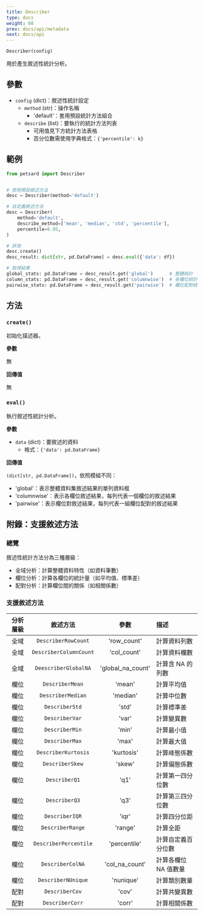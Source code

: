 ```yaml
---
title: Describer
type: docs
weight: 60
prev: docs/api/metadata
next: docs/api
---
```


```python
Describer(config)
```

用於產生敘述性統計分析。

## 參數

- `config` (dict)：敘述性統計設定
  - `method` (str)：操作名稱
    - 'default'：套用預設統計方法組合
  - `describe` (list)：要執行的統計方法列表
    - 可用值見下方統計方法表格
    - 百分位數需使用字典格式：`{'percentile': k}`

## 範例

```python
from petsard import Describer


# 使用預設敘述方法
desc = Describer(method='default')

# 自定義敘述方法
desc = Describer(
    method='default',
    describe_method=['mean', 'median', 'std', 'percentile'],
    percentile=0.95,
)

# 評測
desc.create()
desc_result: dict[str, pd.DataFrame] = desc.eval({'data': df})

# 取得結果
global_stats: pd.DataFrame = desc_result.get('global')      # 整體統計
column_stats: pd.DataFrame = desc_result.get('columnwise')  # 各欄位統計
pairwise_stats: pd.DataFrame = desc_result.get('pairwise')  # 欄位配對統計
```

## 方法

### `create()`

初始化描述器。

**參數**

無

**回傳值**

無

### `eval()`

執行敘述性統計分析。

**參數**

- `data` (dict)：要敘述的資料
  - 格式：`{'data': pd.DataFrame}`

**回傳值**

`(dict[str, pd.DataFrame])`，依照模組不同：
  - 'global'：表示整體資料集敘述結果的單列資料框
  - 'columnwise'：表示各欄位敘述結果，每列代表一個欄位的敘述結果
  - 'pairwise'：表示欄位對敘述結果，每列代表一組欄位配對的敘述結果

## 附錄：支援敘述方法

### 總覽

敘述性統計方法分為三種層級：
- 全域分析：計算整體資料特性（如資料筆數）
- 欄位分析：計算各欄位的統計量（如平均值、標準差）
- 配對分析：計算欄位間的關係（如相關係數）

### 支援敘述方法

| 分析層級 | 敘述方法 | 參數 | 描述 |
| :---: | :---: | :---: | :--- |
| 全域 | `DescriberRowCount` | 'row_count' | 計算資料列數 |
| 全域 | `DescriberColumnCount` | 'col_count' | 計算資料欄數 |
| 全域 | `DeescriberGlobalNA` | 'global_na_count' | 計算含 NA 的列數 |
| 欄位 | `DescriberMean` | 'mean' | 計算平均值 |
| 欄位 | `DescriberMedian` | 'median' | 計算中位數 |
| 欄位 | `DescriberStd` | 'std' | 計算標準差 |
| 欄位 | `DescriberVar` | 'var' | 計算變異數 |
| 欄位 | `DescriberMin` | 'min' | 計算最小值 |
| 欄位 | `DescriberMax` | 'max' | 計算最大值 |
| 欄位 | `DescriberKurtosis` | 'kurtosis' | 計算峰態係數 |
| 欄位 | `DescriberSkew` | 'skew' | 計算偏態係數 |
| 欄位 | `DescriberQ1` | 'q1' | 計算第一四分位數 |
| 欄位 | `DescriberQ3` | 'q3' | 計算第三四分位數 |
| 欄位 | `DescriberIQR` | 'iqr' | 計算四分位距 |
| 欄位 | `DescriberRange` | 'range' | 計算全距 |
| 欄位 | `DescriberPercentile` | 'percentile' | 計算自定義百分位數 |
| 欄位 | `DescriberColNA` | 'col_na_count' | 計算各欄位 NA 值數量 |
| 欄位 | `DescriberNUnique` | 'nunique' | 計算類別數量 |
| 配對 | `DescriberCov` | 'cov' | 計算共變異數 |
| 配對 | `DescriberCorr` | 'corr' | 計算相關係數 |